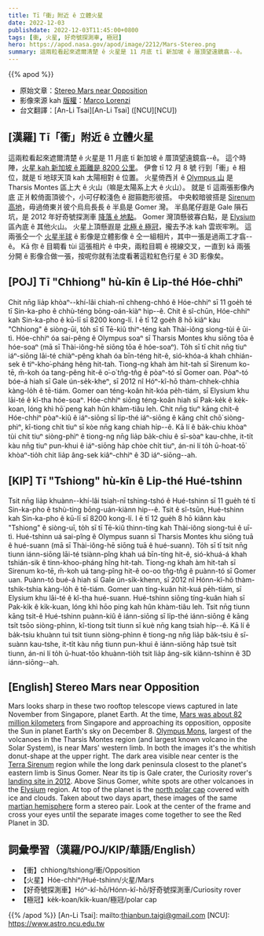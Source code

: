 ```yaml
---
title: Tī「衝」附近 ê 立體火星
date: 2022-12-03
publishdate: 2022-12-03T11:45:00+0800
tags: [衝, 火星, 好奇號探測車, 極冠]
hero: https://apod.nasa.gov/apod/image/2212/Mars-Stereo.png
summary: 這兩粒看起來遮爾清楚 ê 火星是 11 月底 tī 新加坡 ê 厝頂望遠鏡翕--ê。
---
```


{{% apod %}}

- 原始文章：[Stereo Mars near Opposition](https://apod.nasa.gov/apod/ap221203.html)
- 影像來源 kah [版權][copyright]：[Marco Lorenzi](https://www.glitteringlights.com/)
- 台文翻譯：[An-Li Tsai][An-Li Tsai] ([NCU][NCU])

## [漢羅] Tī「衝」附近 ê 立體火星
這兩粒看起來遮爾清楚 ê 火星是 11 月底 tī 新加坡 ê 厝頂望遠鏡翕--ê。
這个時陣，[火星 kah 新加坡 ê 距離是 8200 公里][Mars was about 82 million kilometers]。
伊會 tī 12 月 8 號 行到「衝」ê 相位，就是 tī 地球天頂 kah 太陽相對 ê 位置。
火星倚西爿 ê [Olympus 山][Olympus Mons] 是 Tharsis Montes 區上大 ê 火山（嘛是太陽系上大 ê 火山）。
就是 tī 這兩張影像內底 正爿較倚面頂彼个，小可仔較淺色 ê 甜箍麭形彼搭。
中央較暗彼搭是 [Sirenum 高地][Terra Sirenum]，毋過倚東爿彼个烏烏長長 ê 半島是 Gomer 灣。
半島尾仔遐是 Gale 隕石坑，是 2012 年好奇號探測車 [降落 ê 地點][landing site in 2012]。
Gomer 灣頂懸彼寡白點，是 [Elysium][Elysium] 區內底 ê 其他火山。
火星上頂懸遐是 [北極 ê 極冠][north polar cap]，攏去予冰 kah 雲崁牢咧。
這兩張仝一个 [火星半球][martian hemisphere] ê 影像是立體影像 ê 仝一組相片，其中一張是過兩工才翕--ê。
Kā 你 ê 目睭看 tùi 這張相片 ê 中央，兩粒目睭 ê 視線交叉，一直到 kā 兩張分開 ê 影像合做一張，按呢你就有法度看著這粒紅色行星 ê 3D 影像矣。

## [POJ] Tī "Chhiong" hù-kīn ê Li̍p-thé Hóe-chhiⁿ
Chit nn̄g lia̍p khòaⁿ--khí-lâi chiah-nī chheng-chhó ê Hóe-chhiⁿ sī 11 goe̍h té tī Sin-ka-pho ê chhù-téng bōng-oán-kiàⁿ hip--ê.
Chit ê sî-chūn, Hóe-chhiⁿ kah Sin-ka-pho ê kū-lī sī 8200 kong-lí.
I ē tī 12 goe̍h 8 hō kiâⁿ kàu "Chhiong" ê siòng-ūi, to̍h sī tī Tē-kiû thiⁿ-téng kah Thài-iông siong-tùi ê ūi-tì.
Hóe-chhiⁿ óa sai-pêng ê Olympus soaⁿ sī Tharsis Montes khu siōng tōa ê hóe-soaⁿ (mā sī Thài-iông-hē siōng tōa ê hóe-soaⁿ).
To̍h sī tī chit nn̄g tiuⁿ iáⁿ-siōng lāi-té chiàⁿ-pêng khah óa bīn-téng hit-ê, sió-khóa-á khah chhián-sek ê tiⁿ-kho͘-pháng hêng hit-tah.
Tiong-ng khah àm hit-tah sī Sirenum ko-tē, m̄-koh óa tang-pêng hit-ê o͘-o͘ tn̂g-tn̂g ê pòaⁿ-tó sī Gomer oan.
Pòaⁿ-tó bóe-á hiah sī Gale ún-se̍k-kheⁿ, sī 2012 nî Hóⁿ-kî-hō thàm-chhek-chhia kàng-lo̍h ê tē-tiám.
Gomer oan téng-koân hit-kóa pe̍h-tiám, sī Elysium khu lāi-té ê kî-tha hóe-soaⁿ.
Hóe-chhiⁿ siōng téng-koân hiah sī Pak-ke̍k ê ke̍k-koan, lóng khì hō͘ peng kah hûn khàm-tiâu leh.
Chit nn̄g tiuⁿ kāng chit-ê Hóe-chhiⁿ pòaⁿ-kiû ê iáⁿ-siōng sī li̍p-thé iáⁿ-siōng ê kāng chi̍t chō͘ siòng-phìⁿ, kî-tiong chi̍t tiuⁿ sī kòe nn̄g kang chiah hi̍p--ê.
Kā lí ê ba̍k-chiu khòaⁿ tùi chit tiuⁿ siòng-phìⁿ ê tiong-ng nn̄g lia̍p ba̍k-chiu ê sī-sòaⁿ kau-chhe, it-ti̍t kàu nn̄g tiuⁿ pun-khui ê iáⁿ-siōng ha̍p chòe chi̍t tiuⁿ, án-ni lí to̍h ū-hoat-tō͘ khòaⁿ-tio̍h chit lia̍p âng-sek kiâⁿ-chhiⁿ ê 3D iáⁿ-siōng--ah.

## [KIP] Tī "Tshiong" hù-kīn ê Li̍p-thé Hué-tshinn
Tsit nn̄g lia̍p khuànn--khí-lâi tsiah-nī tshing-tshó ê Hué-tshinn sī 11 gue̍h té tī Sin-ka-pho ê tshù-tíng bōng-uán-kiànn hip--ê.
Tsit ê sî-tsūn, Hué-tshinn kah Sin-ka-pho ê kū-lī sī 8200 kong-lí.
I ē tī 12 gue̍h 8 hō kiânn kàu "Tshiong" ê siòng-uī, to̍h sī tī Tē-kiû thinn-tíng kah Thài-iông siong-tuì ê uī-tì.
Hué-tshinn uá sai-pîng ê Olympus suann sī Tharsis Montes khu siōng tuā ê hué-suann (mā sī Thài-iông-hē siōng tuā ê hué-suann).
To̍h sī tī tsit nn̄g tiunn iánn-siōng lāi-té tsiànn-pîng khah uá bīn-tíng hit-ê, sió-khuá-á khah tshián-sik ê tinn-khoo-pháng hîng hit-tah.
Tiong-ng khah àm hit-tah sī Sirenum ko-tē, m̄-koh uá tang-pîng hit-ê oo-oo tn̂g-tn̂g ê puànn-tó sī Gomer uan.
Puànn-tó bué-á hiah sī Gale ún-si̍k-khenn, sī 2012 nî Hónn-kî-hō thàm-tshik-tshia kàng-lo̍h ê tē-tiám.
Gomer uan tíng-kuân hit-kuá pe̍h-tiám, sī Elysium khu lāi-té ê kî-tha hué-suann.
Hué-tshinn siōng tíng-kuân hiah sī Pak-ki̍k ê ki̍k-kuan, lóng khì hōo ping kah hûn khàm-tiâu leh.
Tsit nn̄g tiunn kāng tsit-ê Hué-tshinn puànn-kiû ê iánn-siōng sī li̍p-thé iánn-siōng ê kāng tsi̍t tsōo siòng-phìnn, kî-tiong tsi̍t tiunn sī kuè nn̄g kang tsiah hi̍p--ê.
Kā lí ê ba̍k-tsiu khuànn tuì tsit tiunn siòng-phìnn ê tiong-ng nn̄g lia̍p ba̍k-tsiu ê sī-suànn kau-tshe, it-ti̍t kàu nn̄g tiunn pun-khui ê iánn-siōng ha̍p tsuè tsi̍t tiunn, án-ni lí to̍h ū-huat-tōo khuànn-tio̍h tsit lia̍p âng-sik kiânn-tshinn ê 3D iánn-siōng--ah.

## [English] Stereo Mars near Opposition
Mars looks sharp in these two rooftop telescope views captured in late November from Singapore, planet Earth.
At the time, [Mars was about 82 million kilometers][Mars was about 82 million kilometers] from Singapore and approaching its opposition, opposite the Sun in planet Earth's sky on December 8.
[Olympus Mons][Olympus Mons], largest of the volcanoes in the Tharsis Montes region (and largest known volcano in the Solar System), is near Mars' western limb.
In both the images it's the whitish donut-shape at the upper right.
The dark area visible near center is the [Terra Sirenum][Terra Sirenum] region while the long dark peninsula closest to the planet's eastern limb is Sinus Gomer.
Near its tip is Gale crater, the Curiosity rover's [landing site in 2012][landing site in 2012].
Above Sinus Gomer, white spots are other volcanoes in the [Elysium][Elysium] region.
At top of the planet is the [north polar cap][north polar cap] covered with ice and clouds.
Taken about two days apart, these images of the same [martian hemisphere][martian hemisphere] form a stereo pair.
Look at the center of the frame and cross your eyes until the separate images come together to see the Red Planet in 3D.

  
## 詞彙學習（漢羅/POJ/KIP/華語/English）
- 【衝】chhiong/tshiong/衝/Opposition
- 【火星】Hóe-chhiⁿ/Hué-tshinn/火星/Mars
- 【好奇號探測車】Hóⁿ-kî-hō/Hónn-kî-hō/好奇號探測車/Curiosity rover
- 【極冠】ke̍k-koan/ki̍k-kuan/極冠/polar cap


{{% /apod %}}
[An-Li Tsai]: mailto:thianbun.taigi@gmail.com
[NCU]: https://www.astro.ncu.edu.tw

[copyright]: https://apod.nasa.gov/apod/fap/lib/about_apod.html#srapply
[License]: https://creativecommons.org/licenses/by/2.0/

[Mars was about 82 million kilometers]:https://earthsky.org/astronomy-essentials/why-is-mars-sometimes-bright-and-sometimes-faint/
[Olympus Mons]:https://mars.nasa.gov/gallery/atlas/olympus-mons.html
[Terra Sirenum]:https://www.nasa.gov/jpl/new-gully-channel-terra-sirenum-pia17958/
[landing site in 2012]:https://apod.nasa.gov/apod/ap120808.html
[Elysium]:https://mars.nasa.gov/resources/6056/elysium/
[north polar cap]:https://apod.nasa.gov/apod/ap171219.html
[martian hemisphere]:https://solarsystem.nasa.gov/planets/mars/overview/

